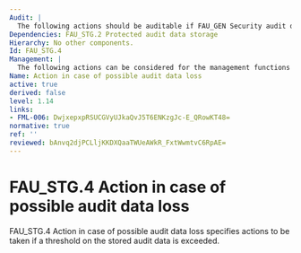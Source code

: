 ```yaml
---
Audit: |
  The following actions should be auditable if FAU_GEN Security audit data generation is included in the PP, PP-Module, functional package or ST: a) basic: Actions taken due to exceeding of a threshold.
Dependencies: FAU_STG.2 Protected audit data storage
Hierarchy: No other components.
Id: FAU_STG.4
Management: |
  The following actions can be considered for the management functions in FMT: a) maintenance (deletion, modification, addition) of actions to be taken in case of imminent audit data storage failure.
Name: Action in case of possible audit data loss
active: true
derived: false
level: 1.14
links:
- FML-006: DwjxepxpRSUCGVyUJkaQvJ5T6ENKzgJc-E_QRowKT48=
normative: true
ref: ''
reviewed: bAnvq2djPCLljKKDXQaaTWUeAWkR_FxtWwmtvC6RpAE=
---
```


# FAU_STG.4 Action in case of possible audit data loss

FAU_STG.4 Action in case of possible audit data loss specifies actions to be taken if a threshold on the stored audit data is exceeded.